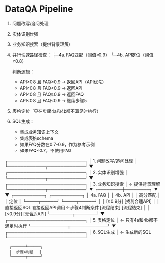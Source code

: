 # DataQA Pipeline

1. 问题改写/追问处理
2. 实体识别增强
3. 业务知识搜索（提供背景理解）

4. 并行快速路径检查：
   ├─4a. FAQ匹配（阈值≥0.9）
   └─4b. API定位（阈值≥0.8）
   
   判断逻辑：
   - API≥0.8 且 FAQ≥0.9 → 返回API（API优先）
   - API≥0.8 且 FAQ<0.9 → 返回API
   - API<0.8 且 FAQ≥0.9 → 返回FAQ
   - API<0.8 且 FAQ<0.9 → 继续步骤5

5. 表格定位（只在步骤4a和4b都不满足时执行）

6. SQL生成：
   - 集成业务知识上下文
   - 集成表格schema
   - 如果FAQ分数在0.7-0.9，作为参考示例
   - 如果FAQ<0.7，不使用FAQ

┌─────────────────────────┐
│  1. 问题改写/追问处理    │
└────────────┬────────────┘
             ▼
┌─────────────────────────┐
│  2. 实体识别增强         │
└────────────┬────────────┘
             ▼
┌─────────────────────────┐
│  3. 业务知识搜索         │ ← 提供背景理解
└────────────┬────────────┘
             ▼
    ┌────────┼────────┐
    ▼                 ▼
┌──────────┐    ┌──────────┐
│ 4a. FAQ  │    │ 4b. API  │
│ 高分匹配  │    │   定位    │
└────┬─────┘    └────┬─────┘
     │               │
  [≥0.9分]        [找到合适API]
     │               │
  直接返回SQL     直接返回API调用   ←步骤4判断条件
  [流程结束]      [流程结束]
     │               │
  [<0.9分]        [无合适API]
     └───────┬───────┘
             ▼
┌─────────────────────────┐
│  5. 表格定位             │ ← 只有4a和4b都不满足时执行
└────────────┬────────────┘
             ▼
┌─────────────────────────┐
│  6. SQL生成              │ ← 生成新的SQL
└─────────────────────────┘


      ┌──────┴──────┐
      │  步骤4判断   │
      └──────┬──────┘